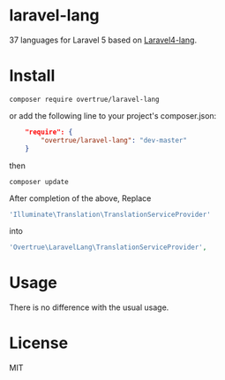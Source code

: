 # laravel-lang

37 languages for Laravel 5 based on [Laravel4-lang](https://github.com/caouecs/Laravel4-lang).

# Install

```shell
composer require overtrue/laravel-lang
```

or add the following line to your project's composer.json:

```json
    "require": {
        "overtrue/laravel-lang": "dev-master"
    }
```
then

```shell
composer update
```
After completion of the above, Replace
```php
'Illuminate\Translation\TranslationServiceProvider'
```

into

```php
'Overtrue\LaravelLang\TranslationServiceProvider',
```

# Usage

There is no difference with the usual usage.

# License

MIT
